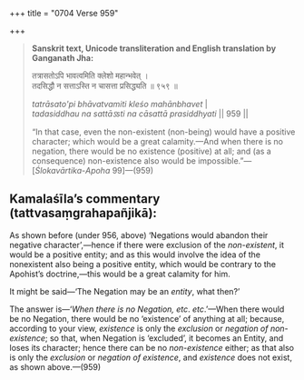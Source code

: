 +++
title = "0704 Verse 959"

+++
> **Sanskrit text, Unicode transliteration and English translation by Ganganath Jha:** 
>
> तत्रासतोऽपि भावत्वमिति क्लेशो महान्भवेत् ।  
> तदसिद्धौ न सत्ताऽस्ति न चासत्ता प्रसिद्ध्यति ॥ ९५९ ॥ 
>
> *tatrāsato'pi bhāvatvamiti kleśo mahānbhavet* \|  
> *tadasiddhau na sattāऽsti na cāsattā prasiddhyati* \|\| 959 \|\| 
>
> “In that case, even the non-existent (non-being) would have a positive character; which would be a great calamity.—And when there is no negation, there would be no existence (positive) at all; and (as a consequence) non-existence also would be impossible.”—[*Ślokavārtika*-*Apoha* 99]—(959)



## Kamalaśīla’s commentary (tattvasaṃgrahapañjikā):

As shown before (under 956, above) ‘Negations would abandon their negative character’,—hence if there were exclusion of the *non-existent*, it would be a positive entity; and as this would involve the idea of the nonexistent also being a positive entity, which would be contrary to the Apohist’s doctrine,—this would be a great calamity for him.

It might be said—‘The Negation may be an *entity*, what then?’

The answer is—‘*When there is no Negation, etc*. *etc*.’—When there would be no Negation, there would be no ‘existence’ of anything at all; because, according to your view, *existence* is only the *exclusion* or *negation of non-existence*; so that, when Negation is ‘excluded’, it becomes an Entity, and loses its character; hence there can be no *non-existence* either; as that also is only the *exclusion* or *negation of existence*, and *existence* does not exist, as shown above.—(959)


